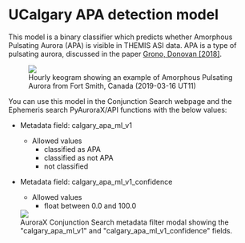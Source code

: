 # UCalgary APA detection model

This model is a binary classifier which predicts whether Amorphous Pulsating Aurora (APA) is visible in THEMIS ASI data. APA is a type of pulsating aurora, discussed in the paper <a href="https://angeo.copernicus.org/articles/36/891/2018/" target="_blank">Grono, Donovan [2018]</a>.

<figure>
  <a href="/_extras/img/apa_example_1.jpg" target="_blank">
    <img src="/_extras/img/apa_example_1.jpg" />
  </a>
  <figcaption>Hourly keogram showing an example of Amorphous Pulsating Aurora from Fort Smith, Canada (2019-03-16 UT11)</figcaption>
</figure>

You can use this model in the Conjunction Search webpage and the Ephemeris search PyAuroraX/API functions with the below values:

* Metadata field: calgary_apa_ml_v1
    * Allowed values
        * classified as APA
        * classified as not APA
        * not classified
* Metadata field: calgary_apa_ml_v1_confidence
    * Allowed values
        * float between 0.0 and 100.0

  <a href="/_extras/img/ml_screenshot_apa.png" target="_blank">
    <img src="/_extras/img/ml_screenshot_apa.png" />
  </a>
  <figcaption>AuroraX Conjunction Search metadata filter modal showing the "calgary_apa_ml_v1" and "calgary_apa_ml_v1_confidence" fields.</figcaption>
</figure>

